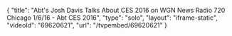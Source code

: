 {
    "title": "Abt's Josh Davis Talks About CES 2016 on WGN News Radio 720 Chicago 1\/6\/16 - Abt CES 2016",
    "type": "solo",
    "layout": "iframe-static",
    "videoId": "69620621",
    "url": "\/tvpembed\/69620621"
}
